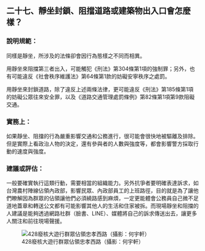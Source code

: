 ## 二十七、靜坐封鎖、阻擋道路或建築物出入口會怎麼樣？

### 說明規範：

同樣是靜坐，所涉及的法條卻會因行為態樣之不同而相異。

用靜坐來阻擋第三者出入，可能觸犯《刑法》第304條第1項的強制罪；另外，也有可能違反《社會秩序維護法》第64條第1款的妨礙安寧秩序之處罰。

用靜坐來封鎖道路，除了違反上述兩條法律，更可能違反《刑法》第185條第1項的妨礙公眾往來安全罪，以及《道路交通管理處罰條例》第82條第1項第9款阻礙交通。

### 實務上：

如果靜坐、阻擋的行為嚴重影響交通和公務進行，很可能會很快地被驅離及排除。但是實際上看政治人物的決定，還有參與者的人數與強度等，都會影響警方採取行動的速度與強度。

### 建議或評估：

一般要確實執行這類行動，需要相當的組織能力。另外抗爭者要明確表達訴求，如台灣農村陣線佔領內政部，影響民眾、內政部員工的上班路徑，目的就是為了讓他們瞭解因為群眾的佔領讓他們必須繞路感到麻煩，一定更能體會公務員自己微不足道地蓋章和轉送公文都有可能影響其他人的生活和住家被拆。而現場靜坐和阻擋的人建議是能夠透過網路社群（臉書、LINE）、媒體將自己的訴求傳送出去，讓更多人關注和前往現場聲援。

<figure>
  <img src="27.jpg" alt="428廢核大遊行群眾佔領忠孝西路（攝影：何宇軒）" />
  <figcaption>428廢核大遊行群眾佔領忠孝西路（攝影：何宇軒）</figcaption>
</figure>
